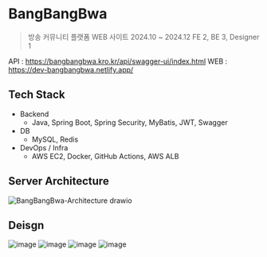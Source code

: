# BangBangBwa
> 방송 커뮤니티 플랫폼 WEB 사이트
2024.10 ~ 2024.12
FE 2, BE 3, Designer 1
> 
API : https://bangbangbwa.kro.kr/api/swagger-ui/index.html
WEB : https://dev-bangbangbwa.netlify.app/

## Tech Stack
- Backend
  - Java, Spring Boot, Spring Security, MyBatis, JWT, Swagger
- DB
  - MySQL, Redis
- DevOps / Infra
  - AWS EC2, Docker, GitHub Actions, AWS ALB

## Server Architecture
![BangBangBwa-Architecture drawio](https://github.com/user-attachments/assets/366d3b25-bc1e-4c58-8284-d9039b6b75c9)

## Deisgn
![image](https://github.com/user-attachments/assets/70d2a9f5-5999-4815-816d-b5ceefaa4b0a)
![image](https://github.com/user-attachments/assets/7d983fcc-694b-4582-9cd8-ac255359c40e)
![image](https://github.com/user-attachments/assets/c0a29a91-caea-4ec5-9588-cfc08c9b56f9)
![image](https://github.com/user-attachments/assets/d1816327-e98d-47c1-9b20-a7ffd86d6774)
